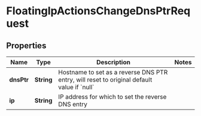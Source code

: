 

# FloatingIpActionsChangeDnsPtrRequest


## Properties

| Name | Type | Description | Notes |
|------------ | ------------- | ------------- | -------------|
|**dnsPtr** | **String** | Hostname to set as a reverse DNS PTR entry, will reset to original default value if &#x60;null&#x60; |  |
|**ip** | **String** | IP address for which to set the reverse DNS entry |  |



